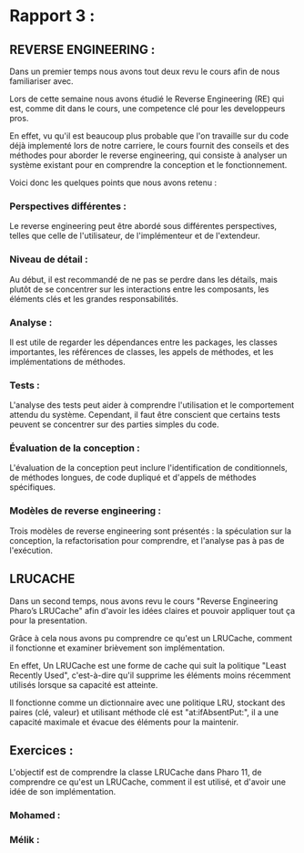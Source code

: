# Rapport 3 :

## REVERSE ENGINEERING :

Dans un premier temps nous avons tout deux revu le cours afin de nous familiariser avec.

Lors de cette semaine nous avons étudié le Reverse Engineering (RE) qui est, comme dit dans le cours, une competence clé pour les developpeurs pros.

En effet, vu qu'il est beaucoup plus probable que l'on travaille sur du code déjà implementé lors de notre carriere, le cours fournit des conseils et des méthodes pour aborder le reverse engineering, qui consiste à analyser un système existant pour en comprendre la conception et le fonctionnement.

Voici donc les quelques points que nous avons retenu :

### Perspectives différentes : 
Le reverse engineering peut être abordé sous différentes perspectives, telles que celle de l'utilisateur, de l'implémenteur et de l'extendeur.

### Niveau de détail : 
Au début, il est recommandé de ne pas se perdre dans les détails, mais plutôt de se concentrer sur les interactions entre les composants, les éléments clés et les grandes responsabilités.

### Analyse : 
Il est utile de regarder les dépendances entre les packages, les classes importantes, les références de classes, les appels de méthodes, et les implémentations de méthodes.

### Tests :
L'analyse des tests peut aider à comprendre l'utilisation et le comportement attendu du système. Cependant, il faut être conscient que certains tests peuvent se concentrer sur des parties simples du code.

### Évaluation de la conception : 
L'évaluation de la conception peut inclure l'identification de conditionnels, de méthodes longues, de code dupliqué et d'appels de méthodes spécifiques.

### Modèles de reverse engineering : 
Trois modèles de reverse engineering sont présentés : la spéculation sur la conception, la refactorisation pour comprendre, et l'analyse pas à pas de l'exécution.

## LRUCACHE
Dans un second temps, nous avons revu le cours "Reverse Engineering Pharo’s LRUCache" afin d'avoir les idées claires et pouvoir appliquer tout ça pour la presentation.

Grâce à cela nous avons pu comprendre ce qu'est un LRUCache, comment il fonctionne et examiner brièvement son implémentation.

En effet, Un LRUCache est une forme de cache qui suit la politique "Least Recently Used", c'est-à-dire qu'il supprime les éléments moins récemment utilisés lorsque sa capacité est atteinte. 

Il fonctionne comme un dictionnaire avec une politique LRU, stockant des paires (clé, valeur) et utilisant méthode clé est "at:ifAbsentPut:", il a une capacité maximale et évacue des éléments pour la maintenir.

## Exercices :

L'objectif est de comprendre la classe LRUCache dans Pharo 11, de comprendre ce qu'est un LRUCache, comment il est utilisé, et d'avoir une idée de son implémentation.

### Mohamed :



### Mélik :
